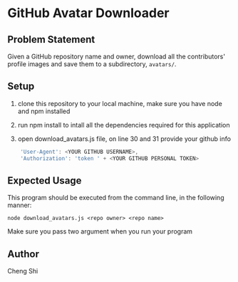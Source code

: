# GitHub Avatar Downloader

## Problem Statement

Given a GitHub repository name and owner, download all the contributors' profile images and save them to a subdirectory, `avatars/`.

## Setup

1. clone this repository to your local machine, make sure you have node and npm installed

2. run npm install to intall all the dependencies required for this application

3. open download_avatars.js file, on line 30 and 31 provide your github info
```javascript
    'User-Agent': <YOUR GITHUB USERNAME>,
    'Authorization': 'token ' + <YOUR GITHUB PERSONAL TOKEN>
```

## Expected Usage

This program should be executed from the command line, in the following manner:

`node download_avatars.js <repo owner> <repo name>`

Make sure you pass two argument when you run your program

## Author
Cheng Shi